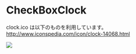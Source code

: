 CheckBoxClock
=============

clock.ico は以下のものを利用しています。  
http://www.iconspedia.com/icon/clock-14068.html


![](http://cdn-ak.f.st-hatena.com/images/fotolife/d/dechnostick/20140808/20140808031918.png)
